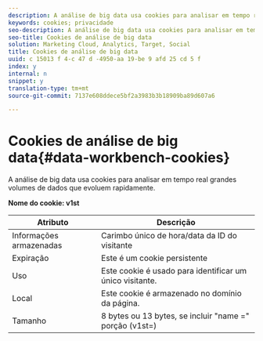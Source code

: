 ```yaml
---
description: A análise de big data usa cookies para analisar em tempo real grandes volumes de dados que evoluem rapidamente.
keywords: cookies; privacidade
seo-description: A análise de big data usa cookies para analisar em tempo real grandes volumes de dados que evoluem rapidamente.
seo-title: Cookies de análise de big data
solution: Marketing Cloud, Analytics, Target, Social
title: Cookies de análise de big data
uuid: c 15013 f 4-c 47 d -4950-aa 19-be 9 afd 25 cd 5 f
index: y
internal: n
snippet: y
translation-type: tm+mt
source-git-commit: 7137e608ddece5bf2a3983b3b18909ba89d607a6

---
```



# Cookies de análise de big data{#data-workbench-cookies}

A análise de big data usa cookies para analisar em tempo real grandes volumes de dados que evoluem rapidamente.

**Nome do cookie: v1st**

| Atributo | Descrição |
|---|---|
| Informações armazenadas | Carimbo único de hora/data da ID do visitante |
| Expiração | Este é um cookie persistente |
| Uso | Este cookie é usado para identificar um único visitante. |
| Local | Este cookie é armazenado no domínio da página. |
| Tamanho | 8 bytes ou 13 bytes, se incluir "name =" porção (v1st=) |

